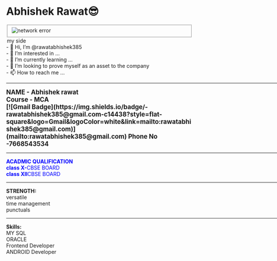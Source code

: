 <h1>Abhishek Rawat😎</h1>
<section>
<fieldset>
  <img src="https://encrypted-tbn0.gstatic.com/images?q=tbn:ANd9GcSB4oa8kXsq8AKhJeeDK3mXsNXaMi0MXaVyn6Th-7twJQ&s" alt="network error" border radius="50">
<br>
</fieldset>
</section>
<section>
 <legend>my side</legend>
  - 👋 Hi, I’m @rawatabhishek385<br>
- 👀 I’m interested in ...<br>
- 🌱 I’m currently learning ...<br>
- 💞️ I’m looking to prove myself as an asset to the company<br>
- 📫 How to reach me ...
</section>
<hr color="brown" height="30" width="3000">
<big><b>NAME - Abhishek rawat<br>
Course - MCA<br>
[![Gmail Badge](https://img.shields.io/badge/-rawatabhishek385@gmail.com-c14438?style=flat-square&logo=Gmail&logoColor=white&link=mailto:rawatabhishek385@gmail.com)](mailto:rawatabhishek385@gmail.com)
Phone No -7668543534</b>
</big>
<hr color="brown" height="30" width="3000">
<p style=color:blue;><b>ACADMIC QUALIFICATION</b><br><b>class X-</b>CBSE BOARD <br><b>class XII</B>CBSE BOARD<br></p>
<hr color="brown" height="30" width="3000">
<p><b>STRENGTH:</b><br>versatile<br>time management<br>punctuals<br></p>
<hr color="brown" height="30" width="3000">
<p><b>Skills:</b><br>MY SQL<br>ORACLE<br>Frontend Developer<br>ANDROID Developer<br><br></p>




